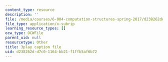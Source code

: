 ```yaml
---
content_type: resource
description: ''
file: /media/courses/6-004-computation-structures-spring-2017/d238262dd7c01164bb21f1ffb5af6b72_FkFYxaWhn8g.srt
file_type: application/x-subrip
learning_resource_types: []
ocw_type: OCWFile
parent_uid: null
resourcetype: Other
title: 3play caption file
uid: d238262d-d7c0-1164-bb21-f1ffb5af6b72
---
```

